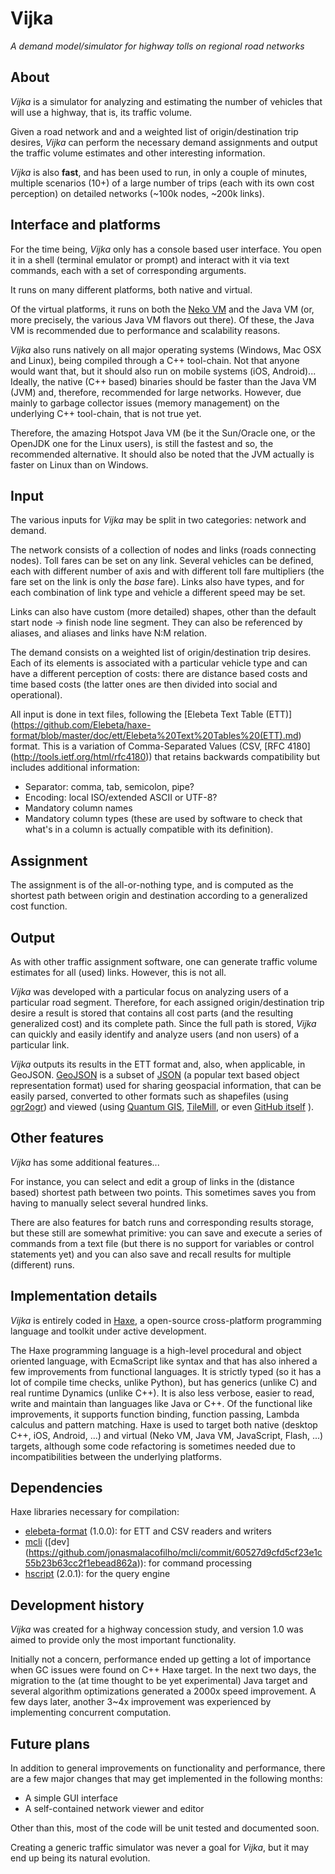 Vijka
================================================================================
_A demand model/simulator for highway tolls on regional road networks_

About
--------------------------------------------------------------------------------

_Vijka_ is a simulator for analyzing and estimating the number of vehicles that
will use a highway, that is, its traffic volume.

Given a road network and and a weighted list of origin/destination trip
desires, _Vijka_ can perform the necessary demand assignments and output the
traffic volume estimates and other interesting information.

_Vijka_ is also __fast__, and has been used to run, in only a couple of minutes,
multiple scenarios (10+) of a large number of trips (each with its own cost
perception) on detailed networks (~100k nodes, ~200k links).

Interface and platforms
--------------------------------------------------------------------------------

For the time being, _Vijka_ only has a console based user interface. You open it
in a shell (terminal emulator or prompt) and interact with it via text
commands, each with a set of corresponding arguments.

It runs on many different platforms, both native and virtual.

Of the virtual platforms, it runs on both the [Neko VM](http://nekovm.org) and
the Java VM (or, more precisely, the various Java VM flavors out there). Of
these, the Java VM is recommended due to performance and scalability reasons.

_Vijka_ also runs natively on all major operating systems (Windows, Mac OSX and
Linux), being compiled through a C++ tool-chain. Not that anyone would want that,
but it should also run on mobile systems (iOS, Android)... Ideally, the native
(C++ based) binaries should be faster than the Java VM (JVM) and, therefore,
recommended for large networks. However, due mainly to garbage collector issues
(memory management) on the underlying C++ tool-chain, that is not true yet.

Therefore, the amazing Hotspot Java VM (be it the Sun/Oracle one, or the OpenJDK
one for the Linux users), is still the fastest and so, the recommended
alternative. It should also be noted that the JVM actually is faster
on Linux than on Windows.

Input
--------------------------------------------------------------------------------

The various inputs for _Vijka_ may be split in two categories: network and
demand.

The network consists of a collection of nodes and links (roads connecting nodes).
Toll fares can be set on any link. Several vehicles can be defined, each with
different number of axis and with different toll fare multipliers (the fare
set on the link is only the _base_ fare). Links also have types, and for each
combination of link type and vehicle a different speed may be set.

Links can also have custom (more detailed) shapes, other than the default
start node -> finish node line segment. They can also be referenced by aliases,
and aliases and links have N:M relation.

The demand consists on a weighted list of origin/destination trip desires. Each
of its elements is associated with a particular vehicle type and can have a
different perception of costs: there are distance based costs and time based
costs (the latter ones are then divided into social and operational).

All input is done in text files, following the [Elebeta Text Table (ETT)]
(https://github.com/Elebeta/haxe-format/blob/master/doc/ett/Elebeta%20Text%20Tables%20(ETT).md)
format. This is a variation of Comma-Separated Values (CSV, [RFC 4180]
(http://tools.ietf.org/html/rfc4180)) that retains backwards compatibility but
includes additional information:

 - Separator: comma, tab, semicolon, pipe?
 - Encoding: local ISO/extended ASCII or UTF-8?
 - Mandatory column names
 - Mandatory column types (these are used by software to check that what's in a
   column is actually compatible with its definition).

Assignment
--------------------------------------------------------------------------------

The assignment is of the all-or-nothing type, and is computed as the shortest
path between origin and destination according to a generalized cost function.

Output
--------------------------------------------------------------------------------

As with other traffic assignment software, one can generate traffic volume
estimates for all (used) links. However, this is not all.

_Vijka_ was developed with a particular focus on analyzing users of a
particular road segment. Therefore, for each assigned origin/destination trip
desire a result is stored that contains all cost parts (and the resulting
generalized cost) and its complete path. Since the full path is stored, _Vijka_
can quickly and easily identify and analyze users (and non users) of a
particular link.

_Vijka_ outputs its results in the ETT format and, also, when applicable, in
GeoJSON. [GeoJSON](http://www.geojson.org/) is a subset of
[JSON](http://www.json.org/)
(a popular text based object representation format) used for sharing geospacial
information, that can be easily parsed, converted to other formats such as
shapefiles (using [ogr2ogr](http://www.gdal.org/ogr2ogr.html)) and viewed (using
[Quantum GIS](http://www.qgis.org/), [TileMill](http://www.mapbox.com/tilemill/),
or even
[GitHub itself](https://help.github.com/articles/mapping-geojson-files-on-github) ).

Other features
--------------------------------------------------------------------------------

_Vijka_ has some additional features...

For instance, you can select and edit a group of links in the (distance based)
shortest path between two points. This sometimes saves you from having to
manually select several hundred links.

There are also features for batch runs and corresponding results storage,
but these still are somewhat primitive: you can save and execute a series of
commands from a text file (but there is no support for variables or control
statements yet) and you can also save and recall results for multiple
(different) runs.

Implementation details
--------------------------------------------------------------------------------

_Vijka_ is entirely coded in [Haxe](http://haxe.org), a open-source
cross-platform programming language and toolkit under active development.

The Haxe programming language is a high-level procedural and object oriented
language, with EcmaScript like syntax and that has also inhered a few
improvements from functional languages. It is strictly typed (so it has a lot of
compile time checks, unlike Python), but has generics (unlike C) and real
runtime Dynamics (unlike C++). It is also less verbose, easier to read, write
and maintain than languages like Java or C++. Of the functional like
improvements, it supports function binding, function passing, Lambda calculus
and pattern matching. Haxe is used to target both native (desktop C++, iOS,
Android, ...) and virtual (Neko VM, Java VM, JavaScript, Flash, ...) targets,
although some code refactoring is sometimes needed due to incompatibilities
between the underlying platforms.

Dependencies
--------------------------------------------------------------------------------

Haxe libraries necessary for compilation:
 - [elebeta-format](https://github.com/Elebeta/haxe-format) (1.0.0): for ETT and
   CSV readers and writers
 - [mcli](https://github.com/waneck/mcli) ([dev]
   (https://github.com/jonasmalacofilho/mcli/commit/60527d9cfd5cf23e1c55b23b63cc2f1ebead862a)):
   for command processing
 - [hscript](https://github.com/HaxeFoundation/hscript) (2.0.1): for the query
   engine

Development history
--------------------------------------------------------------------------------

_Vijka_ was created for a highway concession study, and version 1.0 was aimed to
provide only the most important functionality.

Initially not a concern, performance ended up getting a lot of importance when
GC issues were found on C++ Haxe target. In the next two days, the migration to
the (at time thought to be yet experimental) Java target and several algorithm
optimizations generated a 2000x speed improvement. A few days later, another
3~4x improvement was experienced by implementing concurrent computation.

Future plans
--------------------------------------------------------------------------------

In addition to general improvements on functionality and performance, there are
a few major changes that may get implemented in the following months:

 - A simple GUI interface
 - A self-contained network viewer and editor

Other than this, most of the code will be unit tested and documented soon.

Creating a generic traffic simulator was never a goal for _Vijka_, but it may
end up being its natural evolution.
